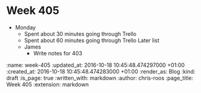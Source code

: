 Week 405
========

* Monday
  * Spent about 30 minutes going through Trello
  * Spent about 60 minutes going through Trello Later list
  * James
    * Write notes for 403

:name: week-405
:updated_at: 2016-10-18 10:45:48.474297000 +01:00
:created_at: 2016-10-18 10:45:48.474283000 +01:00
:render_as: Blog
:kind: draft
:is_page: true
:written_with: markdown
:author: chris-roos
:page_title: Week 405
:extension: markdown
